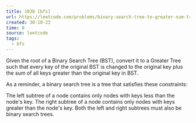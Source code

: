 ```yaml
---
title: 1038 [bfs]
url: https://leetcode.com/problems/binary-search-tree-to-greater-sum-tree/description/
created: 30-10-23
time: 0
source: leetcode
tags:
  - bfs
---
```


Given the root of a Binary Search Tree (BST), convert it to a Greater Tree such that every key of the original BST is changed to the original key plus the sum of all keys greater than the original key in BST.

As a reminder, a binary search tree is a tree that satisfies these constraints:

The left subtree of a node contains only nodes with keys less than the node's key.
The right subtree of a node contains only nodes with keys greater than the node's key.
Both the left and right subtrees must also be binary search trees.

